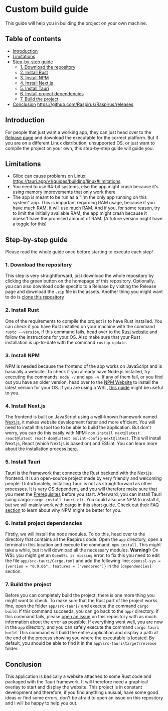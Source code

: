 # Custom build guide
This guide will help you in building the project on your own machine.

## Table of contents
- [Introduction](#introduction)
- [Limitations](#limitations)
- [Step-by-step guide](#step-by-step-guide)
  - [1. Download the repository](#1-download-the-repository)
  - [2. Install Rust](#2-install-rust)
  - [3. Install NPM](#3-install-npm)
  - [4. Install Next.js](#4-install-nextjs)
  - [5. Install Tauri](#5-install-tauri)
  - [6. Install project dependencies](#6-install-project-dependencies)
  - [7. Build the project](#7-build-the-project)
- [Conclusion](#conclusion)
https://github.com/Raspirus/Raspirus/releases
## Introduction
For people that just want a working app, they can just head over to the [Release page](https://github.com/Raspirus/Raspirus/releases/latest)
and download the executable for the correct platform. But if you are on a different Linux distribution, unsupported OS, or just want to
compile the project on your own, this step-by-step guide will guide you.

## Limitations
- Glibc can cause problems on Linux: https://tauri.app/v1/guides/building/linux#limitations
- You need to use 64-bit systems, else the app might crash because it's using memory improvements that only work there
- The app is meant to be run as a "I'm the only app running on this system" app. This is important regarding RAM usage,
because if you have much RAM, it will use much RAM. And if you, for some reason, try to limit the initially available RAM,
the app might crash because it doesn't have the promised amount of RAM. (A future version might have a toggle for this)

## Step-by-step guide
Please read the whole guide once before starting to execute each step!

### 1. Download the repository
This step is very straightforward, just download the whole repository by clicking the green button on the homepage of this repository.
Optionally, you can also download code specific to a Release by visiting the Release page and download the `.zip` file in the assets.
Another thing you might want to do is [clone this repository](https://docs.github.com/en/repositories/creating-and-managing-repositories/cloning-a-repository)

### 2. Install Rust
One of the requirements to compile the project is to have Rust installed. You can check if you have Rust installed on your machine with the command `rustc --version`,
if this command fails, head over to the [Rust website](https://www.rust-lang.org/tools/install) and follow the instructions for your OS.
Also make sure that your Rust installation is up-to-date with the command `rustup update`.

### 3. Install NPM
NPM is needed because the frontend of the app works on JavaScript and is basically a website. To check if you already have Node.js installed, try executing the commands: `node -v` and `npm -v`. If any of them fail, or you find out you have an older version, head over to the [NPM Website](https://docs.npmjs.com/cli/v7/configuring-npm/install) to install the latest version for your OS. If you are using a WSL, [this guide](https://learn.microsoft.com/en-us/windows/dev-environment/javascript/nodejs-on-wsl) might be useful to you.

### 4. Install Next.js
The frontend is built on JavaScript using a well-known framework named [Next.js](https://nextjs.org), it makes website development faster and more efficient. You will need to install this tool too to be able to build the application. But don't worry, you can do this easily with NPM: `npm install next@latest react@latest react-dom@latest eslint-config-next@latest`. This will install Next.js, React (which Next.js is based on) and ESLint. You can learn more about the installation process [here](https://beta.nextjs.org/docs/installation).

### 5. Install Tauri
Tauri is the framework that connects the Rust backend with the Next.js frontend. It is an open-source project made by very friendly and welcoming people. Unfortunately,
installing Tauri is not as straightforward as other processes. It is very OS dependent, and you will therefore make sure that you meet the [Prerequisites](https://tauri.app/v1/guides/getting-started/prerequisites) before you start. Afterward, you can install Tauri suing cargo: `cargo install tauri-cli`. You could also use NPM to install it, but we will mainly work with cargo in this short guide. Check out [their FAQ section](https://tauri.app/v1/guides/faq#node-or-cargo) to learn about why NPM might be better for you.

### 6. Install project dependencies
Firstly, we will install the node modules. To do this, head over to the directory that contains all the Raspirus code. Open the `app` directory, open a terminal in this location and execute the command: `npm install`. This might take a while, but it will download all the necessary modules.
**Warning!:** On WSL you might get an `OpenSSL is missing` error, to fix this you need to edit the file `app/src-tauri/Cargo.toml` and add the following line:
`openssl-sys = {version = "0.9.66", features = ["vendored"]}` in the `[dependencies]` section.

### 7. Build the project
Before you can completely build the project, there is one more thing you might want to check. To make sure that the Rust part of the project works fine, open the
folder `app/src-tauri/` and execute the command `cargo build`. If this command succeeds, you can go back to the `app/` directory. If this command fails, please [open an issue](https://github.com/Raspirus/Raspirus/issues/new) on this repository with as much information about the error as possible.
If everything went well, you are now in the `app` directory, and you can safely execute the command `cargo tauri build`. This command will build the entire application and display a path at the end of the process showing you where the executable is located. By default, you should be able to find it in the `app\src-tauri\target\release` folder.

## Conclusion
This application is basically a website attached to some Rust code and packaged with the Tauri framework. It will therefore need a graphical overlay to start and display the website. This project is in constant development and therefore, if you find anything unusual, have some good ideas or find some errors, don't be afraid to open an issue on this repository and I will be happy to help you out.

